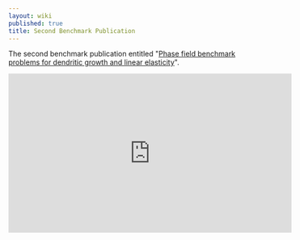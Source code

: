 ```yaml
---
layout: wiki
published: true
title: Second Benchmark Publication
---
```

The second benchmark publication entitled "[Phase field benchmark problems for dendritic growth and linear elasticity](https://doi.org/10.1016/j.commatsci.2018.03.015)".

<iframe width="560" height="315" src="https://doi.org/10.1016/j.commatsci.2018.03.015" frameborder="0" allowfullscreen></iframe>
